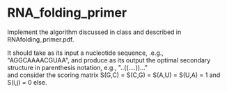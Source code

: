 # RNA_folding_primer
Implement the algorithm discussed in class and described in RNAfolding_primer.pdf.


It should take as its input a nucleotide sequence, .e.g., "AGGCAAAACGUAA",
and produce as its output the optimal secondary structure in parenthesis notation, e.g., "..((....))..."  
and consider the scoring matrix S(G,C) = S(C,G) = S(A,U) = S(U,A) = 1 and S(i,j) = 0 else.
